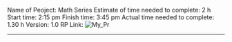 Name of Peoject: Math Series
Estimate of time needed to complete: 2 h
Start time: 2:15 pm
Finish time: 3:45 pm
Actual time needed to complete: 1.30 h
Version: 1.0
RP Link: ![My_Pr]()
_____________________________________
